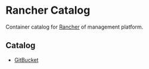 # Rancher Catalog

Container catalog for [Rancher](http://rancher.com/) of management platform.

## Catalog
* [GitBucket](https://hub.docker.com/r/miyabis/gitbucket/)

